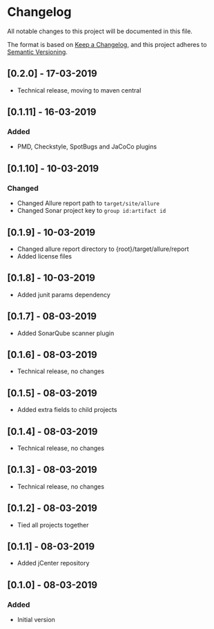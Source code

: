 # Changelog
All notable changes to this project will be documented in this file.

The format is based on [Keep a Changelog](https://keepachangelog.com/en/1.0.0/),
and this project adheres to [Semantic Versioning](https://semver.org/spec/v2.0.0.html).

## [0.2.0] - 17-03-2019
- Technical release, moving to maven central

## [0.1.11] - 16-03-2019
### Added

- PMD, Checkstyle, SpotBugs and JaCoCo plugins

## [0.1.10] - 10-03-2019
### Changed

- Changed Allure report path to `target/site/allure`
- Changed Sonar project key to `group id:artifact id`

## [0.1.9] - 10-03-2019

- Changed allure report directory to {root}/target/allure/report
- Added license files

## [0.1.8] - 10-03-2019

- Added junit params dependency

## [0.1.7] - 08-03-2019

- Added SonarQube scanner plugin

## [0.1.6] - 08-03-2019

- Technical release, no changes

## [0.1.5] - 08-03-2019

- Added extra fields to child projects

## [0.1.4] - 08-03-2019

- Technical release, no changes

## [0.1.3] - 08-03-2019

- Technical release, no changes

## [0.1.2] - 08-03-2019

- Tied all projects together

## [0.1.1] - 08-03-2019

- Added jCenter repository

## [0.1.0] - 08-03-2019
### Added

- Initial version
